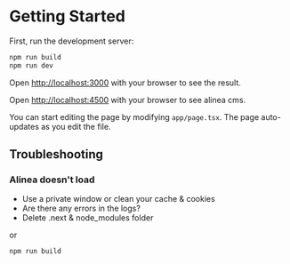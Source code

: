 # Getting Started

First, run the development server:

```bash
npm run build
npm run dev
```

Open [http://localhost:3000](http://localhost:3000) with your browser to see the result.

Open [http://localhost:4500](http://localhost:4500) with your browser to see alinea cms.

You can start editing the page by modifying `app/page.tsx`. The page auto-updates as you edit the file.

## Troubleshooting

### Alinea doesn't load

- Use a private window or clean your cache & cookies
- Are there any errors in the logs?
- Delete .next & node_modules folder

or

```bash
npm run build
```
